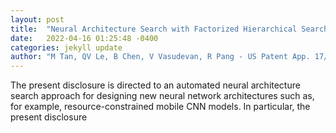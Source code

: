 ```yaml
---
layout: post
title:  "Neural Architecture Search with Factorized Hierarchical Search Space"
date:   2022-04-16 01:25:48 -0400
categories: jekyll update
author: "M Tan, QV Le, B Chen, V Vasudevan, R Pang - US Patent App. 17/495,398, 2022"
---
```

The present disclosure is directed to an automated neural architecture search approach for designing new neural network architectures such as, for example, resource-constrained mobile CNN models. In particular, the present disclosure